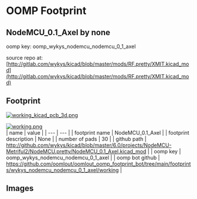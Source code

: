 # OOMP Footprint  
## NodeMCU_0.1_Axel  by none  
  
oomp key: oomp_wykys_nodemcu_nodemcu_0_1_axel  
  
source repo at: [http://gitlab.com/wykys/kicad/blob/master/mods/RF.pretty/XMIT.kicad_mod](http://gitlab.com/wykys/kicad/blob/master/mods/RF.pretty/XMIT.kicad_mod)  
## Footprint  
  
[![working_kicad_pcb_3d.png](working_kicad_pcb_3d_600.png)](working_kicad_pcb_3d.png)  
  
[![working.png](working_600.png)](working.png)  
| name | value | 
| --- | --- | 
| footprint name | NodeMCU_0.1_Axel | 
| footprint description | None | 
| number of pads | 30 | 
| github path | http://github.com/wykys/kicad/blob/master/6.0/projects/NodeMCU-Metriful2/NodeMCU.pretty/NodeMCU_0.1_Axel.kicad_mod | 
| oomp key | oomp_wykys_nodemcu_nodemcu_0_1_axel | 
| oomp bot github | https://github.com/oomlout/oomlout_oomp_footprint_bot/tree/main/footprints/wykys_nodemcu_nodemcu_0_1_axel/working | 
## Images  
